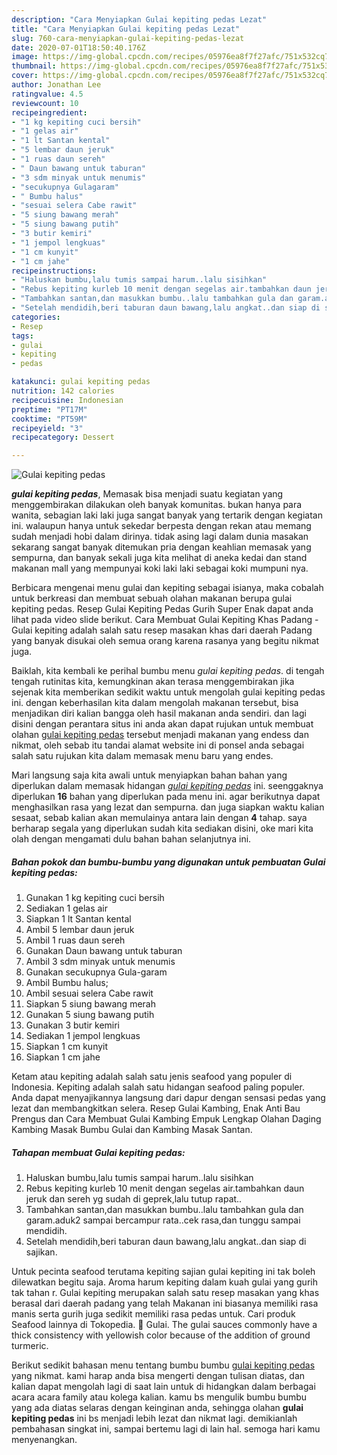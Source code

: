 ```yaml
---
description: "Cara Menyiapkan Gulai kepiting pedas Lezat"
title: "Cara Menyiapkan Gulai kepiting pedas Lezat"
slug: 760-cara-menyiapkan-gulai-kepiting-pedas-lezat
date: 2020-07-01T18:50:40.176Z
image: https://img-global.cpcdn.com/recipes/05976ea8f7f27afc/751x532cq70/gulai-kepiting-pedas-foto-resep-utama.jpg
thumbnail: https://img-global.cpcdn.com/recipes/05976ea8f7f27afc/751x532cq70/gulai-kepiting-pedas-foto-resep-utama.jpg
cover: https://img-global.cpcdn.com/recipes/05976ea8f7f27afc/751x532cq70/gulai-kepiting-pedas-foto-resep-utama.jpg
author: Jonathan Lee
ratingvalue: 4.5
reviewcount: 10
recipeingredient:
- "1 kg kepiting cuci bersih"
- "1 gelas air"
- "1 lt Santan kental"
- "5 lembar daun jeruk"
- "1 ruas daun sereh"
- " Daun bawang untuk taburan"
- "3 sdm minyak untuk menumis"
- "secukupnya Gulagaram"
- " Bumbu halus"
- "sesuai selera Cabe rawit"
- "5 siung bawang merah"
- "5 siung bawang putih"
- "3 butir kemiri"
- "1 jempol lengkuas"
- "1 cm kunyit"
- "1 cm jahe"
recipeinstructions:
- "Haluskan bumbu,lalu tumis sampai harum..lalu sisihkan"
- "Rebus kepiting kurleb 10 menit dengan segelas air.tambahkan daun jeruk dan sereh yg sudah di geprek,lalu tutup rapat.."
- "Tambahkan santan,dan masukkan bumbu..lalu tambahkan gula dan garam.aduk2 sampai bercampur rata..cek rasa,dan tunggu sampai mendidih."
- "Setelah mendidih,beri taburan daun bawang,lalu angkat..dan siap di sajikan."
categories:
- Resep
tags:
- gulai
- kepiting
- pedas

katakunci: gulai kepiting pedas 
nutrition: 142 calories
recipecuisine: Indonesian
preptime: "PT17M"
cooktime: "PT59M"
recipeyield: "3"
recipecategory: Dessert

---
```



![Gulai kepiting pedas](https://img-global.cpcdn.com/recipes/05976ea8f7f27afc/751x532cq70/gulai-kepiting-pedas-foto-resep-utama.jpg)

<b><i>gulai kepiting pedas</i></b>, Memasak bisa menjadi suatu kegiatan yang menggembirakan dilakukan oleh banyak komunitas. bukan hanya para wanita, sebagian laki laki juga sangat banyak yang tertarik dengan kegiatan ini. walaupun hanya untuk sekedar berpesta dengan rekan atau memang sudah menjadi hobi dalam dirinya. tidak asing lagi dalam dunia masakan sekarang sangat banyak ditemukan pria dengan keahlian memasak yang sempurna, dan banyak sekali juga kita melihat di aneka kedai dan stand makanan mall yang mempunyai koki laki laki sebagai koki mumpuni nya.

Berbicara mengenai menu gulai dan kepiting sebagai isianya, maka cobalah untuk berkreasi dan membuat sebuah olahan makanan berupa gulai kepiting pedas. Resep Gulai Kepiting Pedas Gurih Super Enak dapat anda lihat pada video slide berikut. Cara Membuat Gulai Kepiting Khas Padang - Gulai kepiting adalah salah satu resep masakan khas dari daerah Padang yang banyak disukai oleh semua orang karena rasanya yang begitu nikmat juga.

Baiklah, kita kembali ke perihal bumbu menu <i>gulai kepiting pedas</i>. di tengah tengah rutinitas kita, kemungkinan akan terasa menggembirakan jika sejenak kita memberikan sedikit waktu untuk mengolah gulai kepiting pedas ini. dengan keberhasilan kita dalam mengolah makanan tersebut, bisa menjadikan diri kalian bangga oleh hasil makanan anda sendiri. dan lagi disini dengan perantara situs ini anda akan dapat rujukan untuk membuat olahan <u>gulai kepiting pedas</u> tersebut menjadi makanan yang endess dan nikmat, oleh sebab itu tandai alamat website ini di ponsel anda sebagai salah satu rujukan kita dalam memasak menu baru yang endes.


Mari langsung saja kita awali untuk menyiapkan bahan bahan yang diperlukan dalam memasak hidangan <u><i>gulai kepiting pedas</i></u> ini. seenggaknya diperlukan <b>16</b> bahan yang diperlukan pada menu ini. agar berikutnya dapat menghasilkan rasa yang lezat dan sempurna. dan juga siapkan waktu kalian sesaat, sebab kalian akan memulainya antara lain dengan <b>4</b> tahap. saya berharap segala yang diperlukan sudah kita sediakan disini, oke mari kita olah dengan mengamati dulu bahan bahan selanjutnya ini.

<!--inarticleads1-->

##### Bahan pokok dan bumbu-bumbu yang digunakan untuk pembuatan Gulai kepiting pedas:

1. Gunakan 1 kg kepiting cuci bersih
1. Sediakan 1 gelas air
1. Siapkan 1 lt Santan kental
1. Ambil 5 lembar daun jeruk
1. Ambil 1 ruas daun sereh
1. Gunakan  Daun bawang untuk taburan
1. Ambil 3 sdm minyak untuk menumis
1. Gunakan secukupnya Gula-garam
1. Ambil  Bumbu halus;
1. Ambil sesuai selera Cabe rawit
1. Siapkan 5 siung bawang merah
1. Gunakan 5 siung bawang putih
1. Gunakan 3 butir kemiri
1. Sediakan 1 jempol lengkuas
1. Siapkan 1 cm kunyit
1. Siapkan 1 cm jahe


Ketam atau kepiting adalah salah satu jenis seafood yang populer di Indonesia. Kepiting adalah salah satu hidangan seafood paling populer. Anda dapat menyajikannya langsung dari dapur dengan sensasi pedas yang lezat dan membangkitkan selera. Resep Gulai Kambing, Enak Anti Bau Prengus dan Cara Membuat Gulai Kambing Empuk Lengkap Olahan Daging Kambing Masak Bumbu Gulai dan Kambing Masak Santan. 

<!--inarticleads2-->

##### Tahapan membuat Gulai kepiting pedas:

1. Haluskan bumbu,lalu tumis sampai harum..lalu sisihkan
1. Rebus kepiting kurleb 10 menit dengan segelas air.tambahkan daun jeruk dan sereh yg sudah di geprek,lalu tutup rapat..
1. Tambahkan santan,dan masukkan bumbu..lalu tambahkan gula dan garam.aduk2 sampai bercampur rata..cek rasa,dan tunggu sampai mendidih.
1. Setelah mendidih,beri taburan daun bawang,lalu angkat..dan siap di sajikan.


Untuk pecinta seafood terutama kepiting sajian gulai kepiting ini tak boleh dilewatkan begitu saja. Aroma harum kepiting dalam kuah gulai yang gurih tak tahan r. Gulai kepiting merupakan salah satu resep masakan yang khas berasal dari daerah padang yang telah Makanan ini biasanya memiliki rasa manis serta gurih juga sedikit memiliki rasa pedas untuk. Cari produk Seafood lainnya di Tokopedia. 🎦 Gulai. The gulai sauces commonly have a thick consistency with yellowish color because of the addition of ground turmeric. 

Berikut sedikit bahasan menu tentang bumbu bumbu <u>gulai kepiting pedas</u> yang nikmat. kami harap anda bisa mengerti dengan tulisan diatas, dan kalian dapat mengolah lagi di saat lain untuk di hidangkan dalam berbagai acara acara family atau kolega kalian. kamu bs mengulik bumbu bumbu yang ada diatas selaras dengan keinginan anda, sehingga olahan <b>gulai kepiting pedas</b> ini bs menjadi lebih lezat dan nikmat lagi. demikianlah pembahasan singkat ini, sampai bertemu lagi di lain hal. semoga hari kamu menyenangkan.
